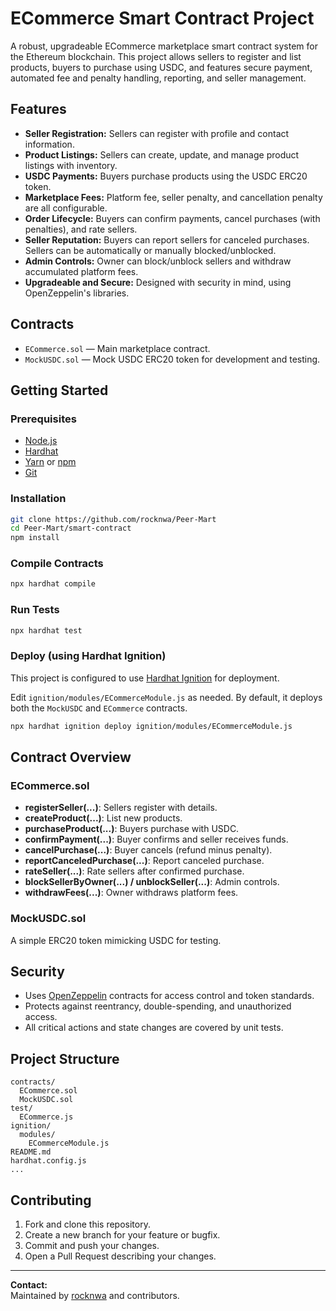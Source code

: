 # ECommerce Smart Contract Project

A robust, upgradeable ECommerce marketplace smart contract system for the Ethereum blockchain. This project allows sellers to register and list products, buyers to purchase using USDC, and features secure payment, automated fee and penalty handling, reporting, and seller management.

## Features

- **Seller Registration:** Sellers can register with profile and contact information.
- **Product Listings:** Sellers can create, update, and manage product listings with inventory.
- **USDC Payments:** Buyers purchase products using the USDC ERC20 token.
- **Marketplace Fees:** Platform fee, seller penalty, and cancellation penalty are all configurable.
- **Order Lifecycle:** Buyers can confirm payments, cancel purchases (with penalties), and rate sellers.
- **Seller Reputation:** Buyers can report sellers for canceled purchases. Sellers can be automatically or manually blocked/unblocked.
- **Admin Controls:** Owner can block/unblock sellers and withdraw accumulated platform fees.
- **Upgradeable and Secure:** Designed with security in mind, using OpenZeppelin's libraries.

## Contracts

- `ECommerce.sol` — Main marketplace contract.
- `MockUSDC.sol` — Mock USDC ERC20 token for development and testing.

## Getting Started

### Prerequisites

- [Node.js](https://nodejs.org/)
- [Hardhat](https://hardhat.org/)
- [Yarn](https://yarnpkg.com/) or [npm](https://www.npmjs.com/)
- [Git](https://git-scm.com/)

### Installation

```bash
git clone https://github.com/rocknwa/Peer-Mart
cd Peer-Mart/smart-contract
npm install
```

### Compile Contracts

```bash
npx hardhat compile
```

### Run Tests

```bash
npx hardhat test
```

### Deploy (using Hardhat Ignition)

This project is configured to use [Hardhat Ignition](https://hardhat.org/hardhat-runner/plugins/nomicfoundation-hardhat-ignition) for deployment.

Edit `ignition/modules/ECommerceModule.js` as needed. By default, it deploys both the `MockUSDC` and `ECommerce` contracts.

```bash
npx hardhat ignition deploy ignition/modules/ECommerceModule.js
```

## Contract Overview

### ECommerce.sol

- **registerSeller(...)**: Sellers register with details.
- **createProduct(...)**: List new products.
- **purchaseProduct(...)**: Buyers purchase with USDC.
- **confirmPayment(...)**: Buyer confirms and seller receives funds.
- **cancelPurchase(...)**: Buyer cancels (refund minus penalty).
- **reportCanceledPurchase(...)**: Report canceled purchase.
- **rateSeller(...)**: Rate sellers after confirmed purchase.
- **blockSellerByOwner(...) / unblockSeller(...)**: Admin controls.
- **withdrawFees(...)**: Owner withdraws platform fees.

### MockUSDC.sol

A simple ERC20 token mimicking USDC for testing.

## Security

- Uses [OpenZeppelin](https://openzeppelin.com/) contracts for access control and token standards.
- Protects against reentrancy, double-spending, and unauthorized access.
- All critical actions and state changes are covered by unit tests.

## Project Structure

```
contracts/
  ECommerce.sol
  MockUSDC.sol
test/
  ECommerce.js
ignition/
  modules/
    ECommerceModule.js
README.md
hardhat.config.js
...
```

## Contributing

1. Fork and clone this repository.
2. Create a new branch for your feature or bugfix.
3. Commit and push your changes.
4. Open a Pull Request describing your changes.

 

---

**Contact:**  
Maintained by [rocknwa](https://github.com/rocknwa) and contributors.